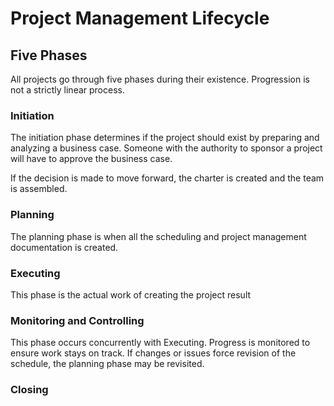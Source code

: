 # Project Management Lifecycle

## Five Phases

All projects go through five phases during their existence. Progression is not a strictly linear process.

### Initiation

The initiation phase determines if the project should exist by preparing and analyzing a business case. Someone with the authority to sponsor a project will have to approve the business case. 

If the decision is made to move forward, the charter is created and the team is assembled.

### Planning

The planning phase is when all the scheduling and project management documentation is created.

### Executing

This phase is the actual work of creating the project result

### Monitoring and Controlling

This phase occurs concurrently with Executing. Progress is monitored to ensure work stays on track. If changes or issues force revision of the schedule, the planning phase may be revisited.

### Closing



